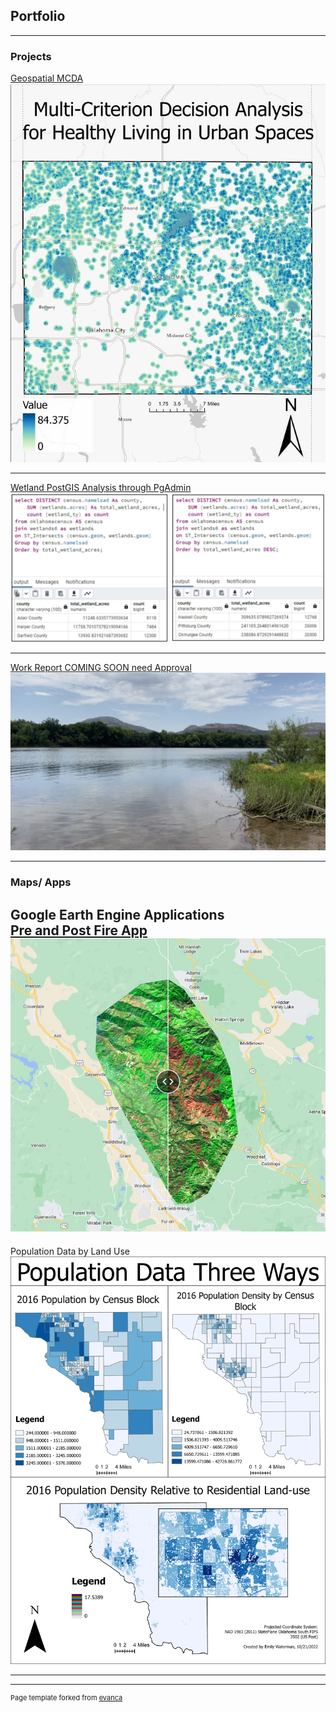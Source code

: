 ## Portfolio

---

### Projects

[Geospatial MCDA](https://storymaps.arcgis.com/stories/2eab443900e94a1f814f346d7934677d/)
<br>
<img src="images/Storymapcapture.JPG"/>

---
[Wetland PostGIS Analysis through PgAdmin](/pdf/FinalProjectReport.pdf)
<img src="images/FinalProjImage.JPG"/>

---
[Work Report COMING SOON need Approval](http://example.com/)
<img src="images/IMG_4573.jpeg"/>

---

### Maps/ Apps

Google Earth Engine Applications
<br>
[Pre and Post Fire App](https://ewaterman.users.earthengine.app/view/burnedbanda)
<img src="images/BurnedThumbnail.JPG"/>
---
Population Data by Land Use
<img src="images/populationData3wyas.jpg"/>

---




---
<p style="font-size:11px">Page template forked from <a href="https://github.com/evanca/quick-portfolio">evanca</a></p>
<!-- Remove above link if you don't want to attibute -->
